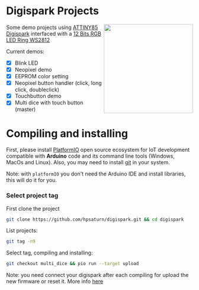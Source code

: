 # Digispark Projects

<a href="https://github.com/hpsaturn/digispark/blob/master/images/multi_dice_touch.gif" target="_blank"><img src="https://raw.githubusercontent.com/hpsaturn/digispark/master/images/multi_dice_touch.gif" align="right" width="240" ></a>

Some demo projects using [ATTINY85 Digispark](https://www.aliexpress.com/item/32897732904.html) interfaced with a [12 Bits RGB LED Ring WS2812](https://www.aliexpress.com/item/32666384944.html)

Current demos:

- [X] Blink LED 
- [X] Neopixel demo
- [X] EEPROM color setting
- [X] Neopixel button handler (click, long click, doubleclick)
- [X] Touchbutton demo
- [X] Multi dice with touch button (master)

# Compiling and installing

First, please install [PlatformIO](http://platformio.org/) open source ecosystem for IoT development compatible with **Arduino** code and its command line tools (Windows, MacOs and Linux). Also, you may need to install [git](http://git-scm.com/) in your system. 

Note: with `platformIO` you don't need the Arduino IDE and install libraries, this will do it for you.

### Select project tag

First clone the project
``` bash
git clone https://github.com/hpsaturn/digispark.git && cd digispark
```

List projects: 
``` bash
git tag -n9
```

Select tag, compiling and installing:
``` bash
git checkout multi_dice && pio run --target upload
```

Note: you need connect your digispark after each compiling for upload the new firmware or reset it. More info [here](http://digistump.com/wiki/digispark/tutorials/connectingpro)